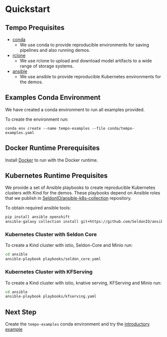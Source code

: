 # Quickstart

## Tempo Prequisites


 * [conda](https://docs.conda.io/projects/conda/en/latest/user-guide/install/index.html)
    * We use conda to provide reproducible environments for saving pipelines and also running demos.
 * [rclone](https://rclone.org/install/)
    * We use rclone to upload and download model artifacts to a wide range of storage systems.
 * [ansible](https://www.ansible.com/)
    * We use ansible to provide reproducible Kubernetes environments for the demos.

## Examples Conda Environment

We have created a conda environment to run all examples provided.

To create the environment run:

```
conda env create --name tempo-examples --file conda/tempo-examples.yaml
```

## Docker Runtime Prerequisites

Install [Docker](https://www.docker.com/) to run with the Docker runtime.

## Kubernetes Runtime Prequisites

We provide a set of Ansible playbooks to create reproducible Kubernetes clusters with Kind for the demos.
These playbooks depend on Ansible roles that we publish in  [SeldonIO/ansible-k8s-collection](https://github.com/SeldonIO/ansible-k8s-collection) repository.

To obtain required ansible tools:
```bash
pip install ansible openshift
ansible-galaxy collection install git+https://github.com/SeldonIO/ansible-k8s-collection.git,v0.1.0
```

### Kubernetes Cluster with Seldon Core

To create a Kind cluster with istio, Seldon-Core and Minio run:
```bash
cd ansible
ansible-playbook playbooks/seldon_core.yaml
```

### Kubernetes Cluster with KFServing

To create a Kind cluster with istio, knative serving, KFServing and Minio run:
```bash
cd ansible
ansible-playbook playbooks/kfserving.yaml
```

## Next Step

Create the `tempo-examples` conda environment and try the [introductory example](../examples/custom-model/README.html)
